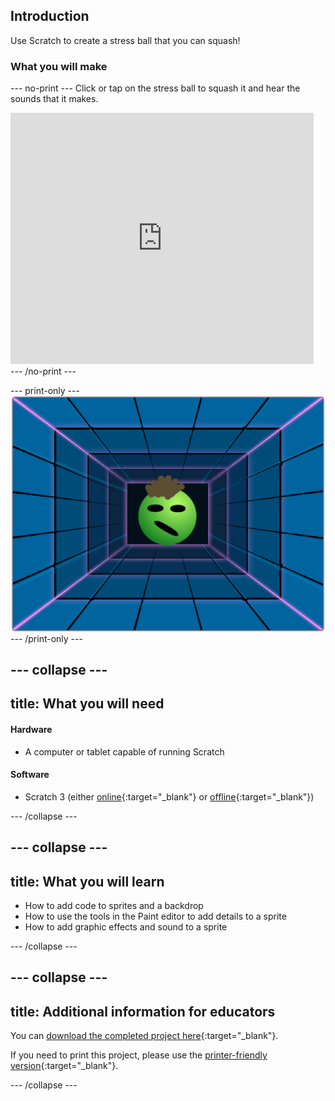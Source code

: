 ## Introduction

Use Scratch to create a stress ball that you can squash!

### What you will make

--- no-print ---
Click or tap on the stress ball to squash it and hear the sounds that it makes.

<div class="scratch-preview">
  <iframe src="https://scratch.mit.edu/projects/401316899/embed" allowtransparency="true" width="485" height="402" frameborder="0" scrolling="no" allowfullscreen></iframe>
</div>
--- /no-print ---

--- print-only ---
![Complete project](images/balls-showcase-static.png)
--- /print-only ---

--- collapse ---
---
title: What you will need
---
#### Hardware

+ A computer or tablet capable of running Scratch

#### Software

+ Scratch 3 (either [online](https://scratch.mit.edu/){:target="_blank"} or [offline](https://scratch.mit.edu/download){:target="_blank"})

--- /collapse ---

--- collapse ---
---
title: What you will learn
---

+ How to add code to sprites and a backdrop
+ How to use the tools in the Paint editor to add details to a sprite
+ How to add graphic effects and sound to a sprite

--- /collapse ---

--- collapse ---
---
title: Additional information for educators
---

You can [download the completed project here](http://rpf.io/p/en/stress-ball-get){:target="_blank"}.

If you need to print this project, please use the [printer-friendly version](https://projects.raspberrypi.org/en/projects/project-name/print){:target="_blank"}.

--- /collapse ---

